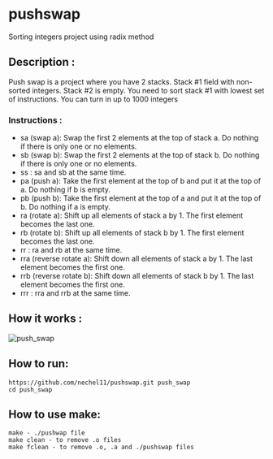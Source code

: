 # pushswap
Sorting integers project using radix method

## Description :
Push swap  is a project where you have 2 stacks. Stack #1 field with non-sorted integers. Stack #2 is empty. You need to sort stack #1 with lowest set of instructions. You can turn in up to 1000 integers
### Instructions :
  * sa (swap a): Swap the first 2 elements at the top of stack a.
  Do nothing if there is only one or no elements.
  * sb (swap b): Swap the first 2 elements at the top of stack b.
  Do nothing if there is only one or no elements.
  * ss : sa and sb at the same time.
  * pa (push a): Take the first element at the top of b and put it at the top of a.
  Do nothing if b is empty.
  * pb (push b): Take the first element at the top of a and put it at the top of b.
  Do nothing if a is empty.
  * ra (rotate a): Shift up all elements of stack a by 1.
  The first element becomes the last one.
  * rb (rotate b): Shift up all elements of stack b by 1.
  The first element becomes the last one.
  * rr : ra and rb at the same time.
  * rra (reverse rotate a): Shift down all elements of stack a by 1.
  The last element becomes the first one.
  * rrb (reverse rotate b): Shift down all elements of stack b by 1.
  The last element becomes the first one.
  * rrr : rra and rrb at the same time.
  
## How it works :
 ![push_swap](https://user-images.githubusercontent.com/91884862/177584674-879ead2c-bf88-4e7f-9ee1-eec9faffef52.gif)
## How to run:
```
https://github.com/nechel11/pushswap.git push_swap
cd push_swap
```
## How to use make:
```
make - ./pushwap file
make clean - to remove .o files
make fclean - to remove .o, .a and ./pushswap files
```
